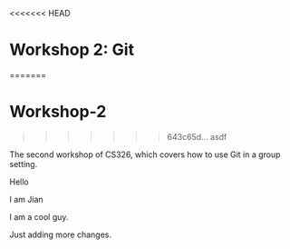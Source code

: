 <<<<<<< HEAD
# Workshop 2: Git 
=======
# Workshop-2
>>>>>>> 643c65d... asdf

The second workshop of CS326, which covers how to use Git in a group setting.

Hello

I am Jian

I am a cool guy.

Just adding more changes.
